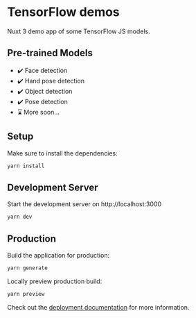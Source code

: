 # TensorFlow demos

Nuxt 3 demo app of some TensorFlow JS models.

## Pre-trained Models

- ✔️ Face detection
- ✔️ Hand pose detection
- ✔️ Object detection
- ✔️ Pose detection
- ⌛ More soon...

## Setup

Make sure to install the dependencies:

```bash
yarn install
```

## Development Server

Start the development server on http://localhost:3000

```bash
yarn dev
```

## Production

Build the application for production:

```bash
yarn generate
```

Locally preview production build:

```bash
yarn preview
```

Check out the [deployment documentation](https://nuxt.com/docs/getting-started/deployment) for more information.

